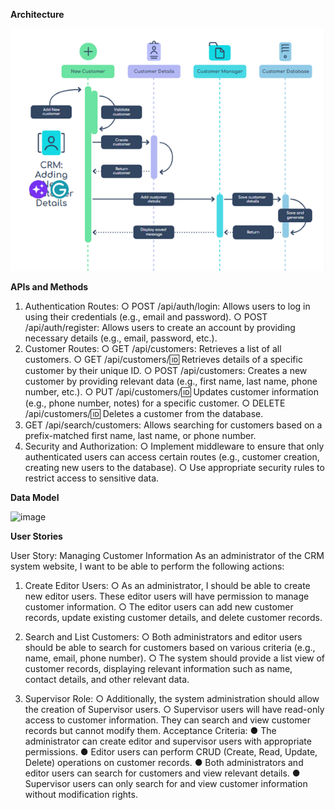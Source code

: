 **Architecture**


![alt text](image.png)

**APIs and Methods**


1.	Authentication Routes:
○	POST /api/auth/login: Allows users to log in using their credentials (e.g., email and password).
○	POST /api/auth/register: Allows users to create an account by providing necessary details (e.g., email, password, etc.).
2.	Customer Routes:
○	GET /api/customers: Retrieves a list of all customers.
○	GET /api/customers/:id: Retrieves details of a specific customer by their unique ID.
○	POST /api/customers: Creates a new customer by providing relevant data (e.g., first name, last name, phone number, etc.).
○	PUT /api/customers/:id: Updates customer information (e.g., phone number, notes) for a specific customer.
○	DELETE /api/customers/:id: Deletes a customer from the database.
3.	GET /api/search/customers: Allows searching for customers based on a prefix-matched first name, last name, or phone number.
4.	Security and Authorization:
○	Implement middleware to ensure that only authenticated users can access certain routes (e.g., customer creation, creating new users to the database).
○	Use appropriate security rules to restrict access to sensitive data.


**Data Model**



![image](https://github.com/AmiraGamal1/CRM-LandingPage/assets/40859881/7522ac8e-5dfb-414f-8a84-851ebb4a9544)




**User Stories**


User Story: Managing Customer Information
As an administrator of the CRM system website, I want to be able to perform the following actions:
1.	Create Editor Users:
○	As an administrator, I should be able to create new editor users. These editor users will have permission to manage customer information.
○	The editor users can add new customer records, update existing customer details, and delete customer records.


2.	Search and List Customers:
○	Both administrators and editor users should be able to search for customers based on various criteria (e.g., name, email, phone number).
○	The system should provide a list view of customer records, displaying relevant information such as name, contact details, and other relevant data.
3.	Supervisor Role:
○	Additionally, the system administration should allow the creation of Supervisor users.
○	Supervisor users will have read-only access to customer information. They can search and view customer records but cannot modify them.
Acceptance Criteria:
●	The administrator can create editor and supervisor users with appropriate permissions.
●	Editor users can perform CRUD (Create, Read, Update, Delete) operations on customer records.
●	Both administrators and editor users can search for customers and view relevant details.
●	Supervisor users can only search for and view customer information without modification rights.

